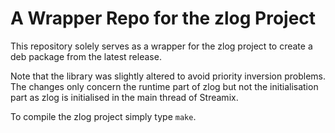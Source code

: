 # A Wrapper Repo for the zlog Project

This repository solely serves as a wrapper for the zlog project to create a deb
package from the latest release.

Note that the library was slightly altered to avoid priority inversion
problems. The changes only concern the runtime part of zlog but not the
initialisation part as zlog is initialised in the main thread of Streamix.

To compile the zlog project simply type `make`.

